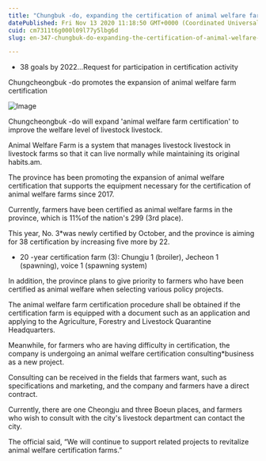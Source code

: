 ```yaml
---
title: "Chungbuk -do, expanding the certification of animal welfare farms"
datePublished: Fri Nov 13 2020 11:18:50 GMT+0000 (Coordinated Universal Time)
cuid: cm7311t6g000l09l77y5lbg6d
slug: en-347-chungbuk-do-expanding-the-certification-of-animal-welfare-farms

---
```



- 38 goals by 2022…Request for participation in certification activity

Chungcheongbuk -do promotes the expansion of animal welfare farm certification

![Image](https://cdn.hashnode.com/res/hashnode/image/upload/v1739432247288/20fa8403-a0d5-419e-a542-59e464902ad6.jpeg)

Chungcheongbuk -do will expand 'animal welfare farm certification' to improve the welfare level of livestock livestock.

Animal Welfare Farm is a system that manages livestock livestock in livestock farms so that it can live normally while maintaining its original habits.am.

The province has been promoting the expansion of animal welfare certification that supports the equipment necessary for the certification of animal welfare farms since 2017.

Currently, farmers have been certified as animal welfare farms in the province, which is 11%of the nation's 299 (3rd place).

This year, No. 3*was newly certified by October, and the province is aiming for 38 certification by increasing five more by 22.

* 20 -year certification farm (3): Chungju 1 (broiler), Jecheon 1 (spawning), voice 1 (spawning system)

In addition, the province plans to give priority to farmers who have been certified as animal welfare when selecting various policy projects.

The animal welfare farm certification procedure shall be obtained if the certification farm is equipped with a document such as an application and applying to the Agriculture, Forestry and Livestock Quarantine Headquarters.

Meanwhile, for farmers who are having difficulty in certification, the company is undergoing an animal welfare certification consulting*business as a new project.

Consulting can be received in the fields that farmers want, such as specifications and marketing, and the company and farmers have a direct contract.

Currently, there are one Cheongju and three Boeun places, and farmers who wish to consult with the city's livestock department can contact the city.

The official said, “We will continue to support related projects to revitalize animal welfare certification farms.”